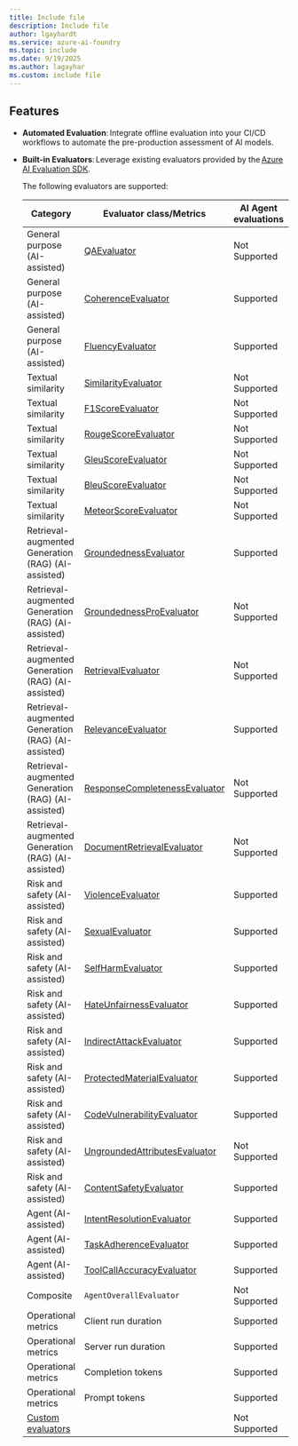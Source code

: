 ```yaml
---
title: Include file
description: Include file
author: lgayhardt
ms.service: azure-ai-foundry
ms.topic: include
ms.date: 9/19/2025
ms.author: lagayhar
ms.custom: include file
---
```


## Features

- **Automated Evaluation**: Integrate offline evaluation into your CI/CD workflows to automate the pre-production assessment of AI models.

- **Built-in Evaluators**: Leverage existing evaluators provided by the [Azure AI Evaluation SDK](../how-to/develop/evaluate-sdk.md).

    The following evaluators are supported:

    | Category | Evaluator class/Metrics | AI Agent evaluations | GenAI evaluations |
    |--|--|--|--|
    | General purpose (AI-assisted) | [QAEvaluator](../concepts/evaluation-evaluators/general-purpose-evaluators.md#question-answering-composite-evaluator) | Not Supported | Supported |
    | General purpose (AI-assisted) | [CoherenceEvaluator](../concepts/evaluation-evaluators/general-purpose-evaluators.md#coherence) | Supported | Supported |
    | General purpose (AI-assisted) | [FluencyEvaluator](../concepts/evaluation-evaluators/general-purpose-evaluators.md#fluency) | Supported | Supported |
    | Textual similarity | [SimilarityEvaluator](../concepts/evaluation-evaluators/textual-similarity-evaluators.md#similarity) | Not Supported | Supported |
    | Textual similarity | [F1ScoreEvaluator](../concepts/evaluation-evaluators/textual-similarity-evaluators.md#f1-score) | Not Supported | Supported |
    | Textual similarity | [RougeScoreEvaluator](../concepts/evaluation-evaluators/textual-similarity-evaluators.md) | Not Supported | Not Supported |
    | Textual similarity | [GleuScoreEvaluator](../concepts/evaluation-evaluators/textual-similarity-evaluators.md#gleu-score) | Not Supported | Supported |
    | Textual similarity | [BleuScoreEvaluator](../concepts/evaluation-evaluators/textual-similarity-evaluators.md#bleu-score) | Not Supported | Supported |
    | Textual similarity | [MeteorScoreEvaluator](../concepts/evaluation-evaluators/textual-similarity-evaluators.md#meteor-score) | Not Supported | Supported |
    | Retrieval-augmented Generation (RAG) (AI-assisted) | [GroundednessEvaluator](../concepts/evaluation-evaluators/rag-evaluators.md#groundedness) | Supported | Supported |
    | Retrieval-augmented Generation (RAG) (AI-assisted) | [GroundednessProEvaluator](../concepts/evaluation-evaluators/rag-evaluators.md#groundedness-pro) | Not Supported | Supported |
    | Retrieval-augmented Generation (RAG) (AI-assisted) | [RetrievalEvaluator](../concepts/evaluation-evaluators/rag-evaluators.md#relevance) | Not Supported | Supported |
    | Retrieval-augmented Generation (RAG) (AI-assisted) | [RelevanceEvaluator](../concepts/evaluation-evaluators/rag-evaluators.md#retrieval) | Supported | Supported |
    | Retrieval-augmented Generation (RAG) (AI-assisted) | [ResponseCompletenessEvaluator](../concepts/evaluation-evaluators/rag-evaluators.md#response-completeness) | Not Supported | Supported |
    | Retrieval-augmented Generation (RAG) (AI-assisted) | [DocumentRetrievalEvaluator](../concepts/evaluation-evaluators/rag-evaluators.md#document-retrieval) | Not Supported | Not Supported |
    | Risk and safety (AI-assisted) | [ViolenceEvaluator](../concepts/evaluation-evaluators/risk-safety-evaluators.md#violent-content) | Supported | Supported |
    | Risk and safety (AI-assisted) | [SexualEvaluator](../concepts/evaluation-evaluators/risk-safety-evaluators.md#sexual-content) | Supported | Supported |
    | Risk and safety (AI-assisted) | [SelfHarmEvaluator](../concepts/evaluation-evaluators/risk-safety-evaluators.md#self-harm-related-content) | Supported | Supported |
    | Risk and safety (AI-assisted) | [HateUnfairnessEvaluator](../concepts/evaluation-evaluators/risk-safety-evaluators.md#hateful-and-unfair-content) | Supported | Supported |
    | Risk and safety (AI-assisted) | [IndirectAttackEvaluator](../concepts/evaluation-evaluators/risk-safety-evaluators.md#indirect-attack-jailbreak-xpia) | Supported | Supported |
    | Risk and safety (AI-assisted) | [ProtectedMaterialEvaluator](../concepts/evaluation-evaluators/risk-safety-evaluators.md#protected-material-content) | Supported | Supported |
    | Risk and safety (AI-assisted) | [CodeVulnerabilityEvaluator](../concepts/evaluation-evaluators/risk-safety-evaluators.md#code-vulnerability) | Supported | Supported |
    | Risk and safety (AI-assisted)| [UngroundedAttributesEvaluator](../concepts/evaluation-evaluators/risk-safety-evaluators.md#ungrounded-attributes) | Not Supported | Supported |
    | Risk and safety (AI-assisted) | [ContentSafetyEvaluator](../concepts/evaluation-evaluators/risk-safety-evaluators.md#content-safety-composite-evaluator) | Supported | Supported |
    | Agent (AI-assisted) | [IntentResolutionEvaluator](../concepts/evaluation-evaluators/agent-evaluators.md#intent-resolution) | Supported | Supported |
    | Agent (AI-assisted) | [TaskAdherenceEvaluator](../concepts/evaluation-evaluators/agent-evaluators.md#task-adherence) | Supported | Supported |
    | Agent (AI-assisted) | [ToolCallAccuracyEvaluator](../concepts/evaluation-evaluators/agent-evaluators.md#tool-call-accuracy) | Supported | Supported |
    | Composite | `AgentOverallEvaluator` | Not Supported | Not Supported |
    | Operational metrics | Client run duration | Supported | Not Supported |
    | Operational metrics | Server run duration | Supported | Not Supported |
    | Operational metrics | Completion tokens | Supported | Not Supported |
    | Operational metrics | Prompt tokens | Supported | Not Supported |
    | [Custom evaluators](../concepts/evaluation-evaluators/custom-evaluators.md) |  | Not Supported | Not Supported |
